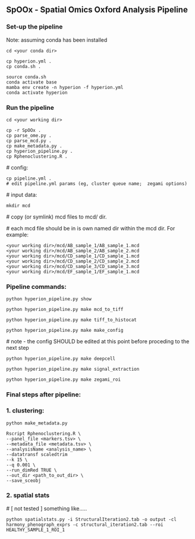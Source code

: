## SpOOx - Spatial Omics Oxford Analysis Pipeline

### Set-up the pipeline ##################
Note: assuming conda has been installed

```
cd <your conda dir>

cp hyperion.yml .
cp conda.sh .    

source conda.sh  
conda activate base
mamba env create -n hyperion -f hyperion.yml
conda activate hyperion
```

### Run the pipeline ##################
```
cd <your working dir>

cp -r SpOOx .
cp parse_ome.py .
cp parse_mcd.py .
cp make_metadata.py .
cp hyperion_pipeline.py .
cp Rphenoclustering.R .
```

\# config:
```
cp pipeline.yml .
# edit pipeline.yml params (eg, cluster queue name;  zegami options)
```

\# input data:
```
mkdir mcd 
```
\# copy (or symlink) mcd files to mcd/ dir. 

\# each mcd file should be in is own named dir within the mcd dir. For example:
```
<your working dir>/mcd/AB_sample_1/AB_sample_1.mcd
<your working dir>/mcd/AB_sample_2/AB_sample_2.mcd
<your working dir>/mcd/CD_sample_1/CD_sample_1.mcd
<your working dir>/mcd/CD_sample_2/CD_sample_2.mcd
<your working dir>/mcd/CD_sample_3/CD_sample_3.mcd
<your working dir>/mcd/EF_sample_1/EF_sample_1.mcd
```

### Pipeline commands:
```
python hyperion_pipeline.py show
```
```
python hyperion_pipeline.py make mcd_to_tiff
```
```
python hyperion_pipeline.py make tiff_to_histocat
```
```
python hyperion_pipeline.py make make_config
```
\# note - the config SHOULD be edited at this point before proceding to the next step
```
python hyperion_pipeline.py make deepcell
```
```
python hyperion_pipeline.py make signal_extraction
```
```
python hyperion_pipeline.py make zegami_roi
```

### Final steps after pipeline:

###  1. clustering:
```
python make_metadata.py
```
```
Rscript Rphenoclustering.R \
--panel_file <markers.tsv> \
--metadata_file <metadata.tsv> \
--analysisName <analysis_name> \
--datatransf scaledtrim
--k 15 \
--q 0.001 \
--run_dimRed TRUE \
--out_dir <path_to_out_dir> \
--save_sceobj
```

### 2. spatial stats

\# [ not tested ] something like.....
```
python spatialstats.py -i StructuralIteration2.tab -o output -cl harmony_phenograph_exprs -c structural_iteration2.tab --roi HEALTHY_SAMPLE_1_ROI_1
```





